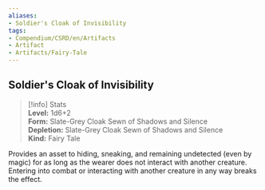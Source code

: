 ```yaml
---
aliases:
- Soldier's Cloak of Invisibility
tags:
- Compendium/CSRD/en/Artifacts
- Artifact
- Artifacts/Fairy-Tale
---
```


  
## Soldier's Cloak of Invisibility  
>[!info] Stats  
> **Level:** 1d6+2  
> **Form:** Slate-Grey Cloak Sewn of Shadows and Silence  
> **Depletion:** Slate-Grey Cloak Sewn of Shadows and Silence  
> **Kind:** Fairy Tale
  
Provides an asset to hiding, sneaking, and remaining undetected (even by magic) for as long as the wearer does not interact with another creature. Entering into combat or interacting with another creature in any way breaks the effect.